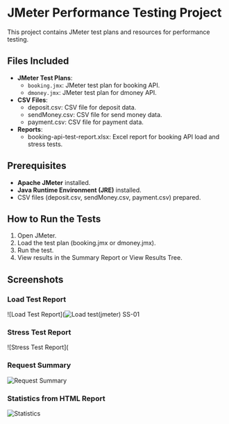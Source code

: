 # JMeter Performance Testing Project

This project contains JMeter test plans and resources for performance testing.

## Files Included
- **JMeter Test Plans**:
  - `booking.jmx`: JMeter test plan for booking API.
  - `dmoney.jmx`: JMeter test plan for dmoney API.
- **CSV Files**:
  - deposit.csv: CSV file for deposit data.
  - sendMoney.csv: CSV file for send money data.
  - payment.csv: CSV file for payment data.
- **Reports**:
  - booking-api-test-report.xlsx: Excel report for booking API load and stress tests.

## Prerequisites
- **Apache JMeter** installed.
- **Java Runtime Environment (JRE)** installed.
- CSV files (deposit.csv, sendMoney.csv, payment.csv) prepared.

## How to Run the Tests
1. Open JMeter.
2. Load the test plan (booking.jmx or dmoney.jmx).
3. Run the test.
4. View results in the Summary Report or View Results Tree.

## Screenshots

### Load Test Report
![Load Test Report](![Load test(jmeter) SS-01](https://github.com/user-attachments/assets/a14f420f-db34-496b-ad30-8ffc5cbd4872)



### Stress Test Report
![Stress Test Report](


### Request Summary
![Request Summary](screenshots/request_summary.png)

### Statistics from HTML Report
![Statistics](screenshots/statistics.png)
